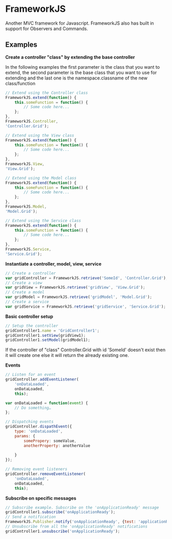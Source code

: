 # FrameworkJS
Another MVC framework for Javascript. FrameworkJS also has built in support for Observers and Commands.

## Examples

**Create a controller "class" by extending the base controller**

In the following examples the first parameter is the class that you want to extend, the second parameter is the base class that you want to use for extending and the last one is the namespace.classname of the new class/function

```javascript
// Extend using the Controller class
FrameworkJS.extend(function() {
	this.someFunction = function() {
		// Some code here...
	};
},
FrameworkJS.Controller, 
'Controller.Grid');

// Extend using the View class
FrameworkJS.extend(function() {
	this.someFunction = function() {
		// Some code here...
	};
},
FrameworkJS.View, 
'View.Grid');

// Extend using the Model class
FrameworkJS.extend(function() {
	this.someFunction = function() {
		// Some code here...
	};
},
FrameworkJS.Model, 
'Model.Grid');

// Extend using the Service class
FrameworkJS.extend(function() {
	this.someFunction = function() {
		// Some code here...
	};
},
FrameworkJS.Service, 
'Service.Grid');
```

**Instantiate a controller, model, view, service**

```javascript
// Create a controller
var gridController = FrameworkJS.retrieve('SomeId', 'Controller.Grid');
// Create a view
var gridView = FrameworkJS.retrieve('gridView', 'View.Grid');
// Create a model
var gridModel = FrameworkJS.retrieve('gridModel', 'Model.Grid');
// Create a service
var gridService = FrameworkJS.retrieve('gridService', 'Service.Grid');
```

**Basic controller setup**

```javascript
// Setup the controller
gridController1.name = 'GridController1';
gridController1.setView(gridView1);
gridController1.setModel(gridModel1);
```
If the controller of "class" Controller.Grid with id 'SomeId' doesn't exist then it will create one else it will return the already existing one.

**Events**

```javascript
// Listen for an event
gridController.addEventListener(
	'onDataLoaded', 
	onDataLoaded, 
	this);

var onDataLoaded = function(event) {
	// Do something…
};

// Dispatching events
gridController.dispathEvent({
	type: 'onDataLoaded',
	params: {
		somePropery: someValue,
		anotherProperty: anotherValue
		
	}
});

// Removing event listeners
gridController.removeEventListener(
	'onDataLoaded', 
	onDataLoaded, 
	this);
```

**Subscribe on specific messages**

```javascript
// Subscribe example. Subscribe on the 'onApplicationReady' message
gridController1.subscribe('onApplicationReady');
// Send a notification
FrameworkJS.Publisher.notify('onApplicationReady', {test: 'applicationReady'});
// Unsubscribe from all the 'onApplicationReady' notifications
gridController1.unsubscribe('onApplicationReady');
```